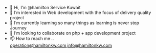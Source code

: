 - 👋 Hi, I’m @hamilton Service Kuwait
- 👀 I’m interested in Web development with the focus of delivery quality project  
- 🌱 I’m currently learning so many things as learning is never stop Journey 
- 💞️ I’m looking to collaborate on php + app development project
- 📫 How to reach me .. operation@hamiltonkw.com,info@hamiltonkw.com

<!---
opshamiltonkw/opshamiltonkw is a ✨ special ✨ repository because its `README.md` (this file) appears on your GitHub profile.
You can click the Preview link to take a look at your changes.
--->
